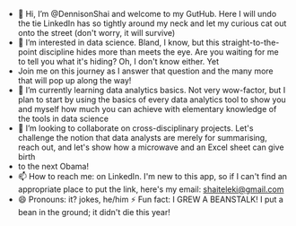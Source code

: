 - 👋 Hi, I’m @DennisonShai and welcome to my GutHub. Here I will undo the tie LinkedIn has so tightly around my neck and let my curious cat out onto the street (don't worry, it will survive)
- 👀 I’m interested in data science. Bland, I know, but this straight-to-the-point discipline hides more than meets the eye. Are you waiting for me to tell you what it's hiding? Oh, I don't know either. Yet
- Join me on this journey as I answer that question and the many more that will pop up along the way!
- 🌱 I’m currently learning data analytics basics. Not very wow-factor, but I plan to start by using the basics of every data analytics tool to show you and myself how much you can achieve with elementary
  knowledge of the tools in data science
- 💞️ I’m looking to collaborate on cross-disciplinary projects. Let's challenge the notion that data analysts are merely for summarising, reach out, and let's show how a microwave and an Excel sheet can give birth
- to the next Obama!
- 📫 How to reach me: on LinkedIn. I'm new to this app, so if I can't find an appropriate place to put the link, here's my email: shaiteleki@gmail.com
- 😄 Pronouns: it? jokes, he/him
⚡ Fun fact: I GREW A BEANSTALK! I put a bean in the ground; it didn't die this year!

<!---
DennisonShai/DennisonShai is a ✨ special ✨ repository because its `README.md` (this file) appears on your GitHub profile.
You can click the Preview link to take a look at your changes.
--->
